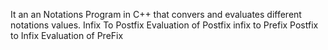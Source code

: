 It an an Notations Program in C++ that convers and evaluates different notations values.
Infix To Postfix
Evaluation of Postfix
infix to Prefix
Postfix to Infix
Evaluation of PreFix
